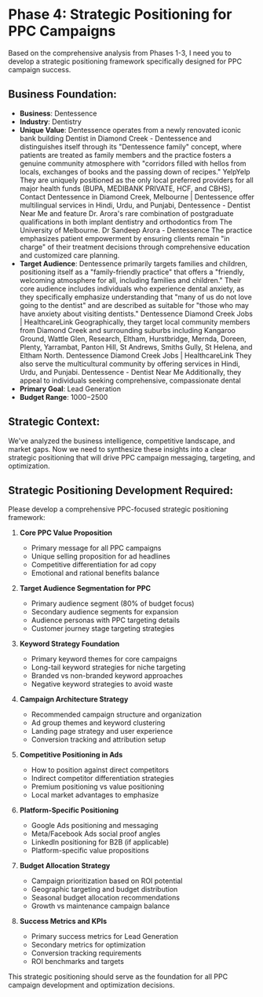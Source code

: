 # Phase 4: Strategic Positioning for PPC Campaigns

Based on the comprehensive analysis from Phases 1-3, I need you to develop a strategic positioning framework specifically designed for PPC campaign success.

## Business Foundation:
- **Business**: Dentessence
- **Industry**: Dentistry
- **Unique Value**: Dentessence operates from a newly renovated iconic bank building Dentist in Diamond Creek - Dentessence and distinguishes itself through its "Dentessence family" concept, where patients are treated as family members and the practice fosters a genuine community atmosphere with "corridors filled with hellos from locals, exchanges of books and the passing down of recipes." YelpYelp They are uniquely positioned as the only local preferred providers for all major health funds (BUPA, MEDIBANK PRIVATE, HCF, and CBHS), Contact Dentessence in Diamond Creek, Melbourne | Dentessence offer multilingual services in Hindi, Urdu, and Punjabi, Dentessence - Dentist Near Me and feature Dr. Arora's rare combination of postgraduate qualifications in both implant dentistry and orthodontics from The University of Melbourne. Dr Sandeep Arora - Dentessence The practice emphasizes patient empowerment by ensuring clients remain "in charge" of their treatment decisions through comprehensive education and customized care planning.
- **Target Audience**: Dentessence primarily targets families and children, positioning itself as a "family-friendly practice" that offers a "friendly, welcoming atmosphere for all, including families and children." Their core audience includes individuals who experience dental anxiety, as they specifically emphasize understanding that "many of us do not love going to the dentist" and are described as suitable for "those who may have anxiety about visiting dentists." Dentessence Diamond Creek Jobs | HealthcareLink Geographically, they target local community members from Diamond Creek and surrounding suburbs including Kangaroo Ground, Wattle Glen, Research, Eltham, Hurstbridge, Mernda, Doreen, Plenty, Yarrambat, Panton Hill, St Andrews, Smiths Gully, St Helena, and Eltham North. Dentessence Diamond Creek Jobs | HealthcareLink They also serve the multicultural community by offering services in Hindi, Urdu, and Punjabi. Dentessence - Dentist Near Me Additionally, they appeal to individuals seeking comprehensive, compassionate dental
- **Primary Goal**: Lead Generation
- **Budget Range**: $1000-$2500

## Strategic Context:
We've analyzed the business intelligence, competitive landscape, and market gaps. Now we need to synthesize these insights into a clear strategic positioning that will drive PPC campaign messaging, targeting, and optimization.

## Strategic Positioning Development Required:

Please develop a comprehensive PPC-focused strategic positioning framework:

1. **Core PPC Value Proposition**
   - Primary message for all PPC campaigns
   - Unique selling proposition for ad headlines
   - Competitive differentiation for ad copy
   - Emotional and rational benefits balance

2. **Target Audience Segmentation for PPC**
   - Primary audience segment (80% of budget focus)
   - Secondary audience segments for expansion
   - Audience personas with PPC targeting details
   - Customer journey stage targeting strategies

3. **Keyword Strategy Foundation**
   - Primary keyword themes for core campaigns
   - Long-tail keyword strategies for niche targeting
   - Branded vs non-branded keyword approaches
   - Negative keyword strategies to avoid waste

4. **Campaign Architecture Strategy**
   - Recommended campaign structure and organization
   - Ad group themes and keyword clustering
   - Landing page strategy and user experience
   - Conversion tracking and attribution setup

5. **Competitive Positioning in Ads**
   - How to position against direct competitors
   - Indirect competitor differentiation strategies
   - Premium positioning vs value positioning
   - Local market advantages to emphasize

6. **Platform-Specific Positioning**
   - Google Ads positioning and messaging
   - Meta/Facebook Ads social proof angles
   - LinkedIn positioning for B2B (if applicable)
   - Platform-specific value propositions

7. **Budget Allocation Strategy**
   - Campaign prioritization based on ROI potential
   - Geographic targeting and budget distribution
   - Seasonal budget allocation recommendations
   - Growth vs maintenance campaign balance

8. **Success Metrics and KPIs**
   - Primary success metrics for Lead Generation
   - Secondary metrics for optimization
   - Conversion tracking requirements
   - ROI benchmarks and targets

This strategic positioning should serve as the foundation for all PPC campaign development and optimization decisions.